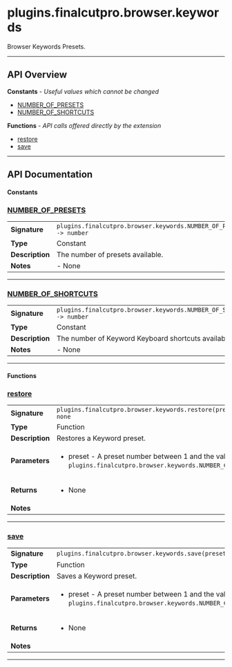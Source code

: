 # plugins.finalcutpro.browser.keywords

Browser Keywords Presets.

---

## API Overview
**Constants** - _Useful values which cannot be changed_
 * [NUMBER_OF_PRESETS](#number_of_presets)
 * [NUMBER_OF_SHORTCUTS](#number_of_shortcuts)

**Functions** - _API calls offered directly by the extension_
 * [restore](#restore)
 * [save](#save)


---

## API Documentation

#### Constants


### [NUMBER_OF_PRESETS](#number_of_presets)

|                                             |                                                                                     |
| --------------------------------------------|-------------------------------------------------------------------------------------|
| **Signature**                               | `plugins.finalcutpro.browser.keywords.NUMBER_OF_PRESETS -> number`                                                                    |
| **Type**                                    | Constant                                                                     |
| **Description**                             | The number of presets available.                                                                     |
| **Notes**                                   | - None |

---


### [NUMBER_OF_SHORTCUTS](#number_of_shortcuts)

|                                             |                                                                                     |
| --------------------------------------------|-------------------------------------------------------------------------------------|
| **Signature**                               | `plugins.finalcutpro.browser.keywords.NUMBER_OF_SHORTCUTS -> number`                                                                    |
| **Type**                                    | Constant                                                                     |
| **Description**                             | The number of Keyword Keyboard shortcuts available.                                                                     |
| **Notes**                                   | - None |

---

#### Functions


### [restore](#restore)

|                                             |                                                                                     |
| --------------------------------------------|-------------------------------------------------------------------------------------|
| **Signature**                               | `plugins.finalcutpro.browser.keywords.restore(preset) -> none`                                                                    |
| **Type**                                    | Function                                                                     |
| **Description**                             | Restores a Keyword preset.                                                                     |
| **Parameters**                              | <ul><li>preset - A preset number between 1 and the value of `plugins.finalcutpro.browser.keywords.NUMBER_OF_PRESETS`.</li></ul> |
| **Returns**                                 | <ul><li>None</li></ul>          |
| **Notes**                                   | <ul></ul> |

---


### [save](#save)

|                                             |                                                                                     |
| --------------------------------------------|-------------------------------------------------------------------------------------|
| **Signature**                               | `plugins.finalcutpro.browser.keywords.save(preset) -> none`                                                                    |
| **Type**                                    | Function                                                                     |
| **Description**                             | Saves a Keyword preset.                                                                     |
| **Parameters**                              | <ul><li>preset - A preset number between 1 and the value of `plugins.finalcutpro.browser.keywords.NUMBER_OF_PRESETS`.</li></ul> |
| **Returns**                                 | <ul><li>None</li></ul>          |
| **Notes**                                   | <ul></ul> |

---

